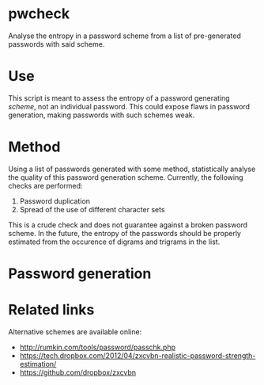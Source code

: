pwcheck
=======

Analyse the entropy in a password scheme from a list of pre-generated 
passwords with said scheme.

Use
===

This script is meant to assess the entropy of a password generating 
_scheme_, not an individual password. This could expose flaws in password 
generation, making passwords with such schemes weak.

Method
======

Using a list of passwords generated with some method, statistically analyse 
the quality of this password generation scheme. Currently, the following 
checks are performed: 

1. Password duplication
2. Spread of the use of different character sets

This is a crude check and does not guarantee against a broken password 
scheme. In the future, the entropy of the passwords should be properly 
estimated from the occurence of digrams and trigrams in the list.

Password generation
===================

Related links
=============

Alternative schemes are available online:
- http://rumkin.com/tools/password/passchk.php
- https://tech.dropbox.com/2012/04/zxcvbn-realistic-password-strength-estimation/
- https://github.com/dropbox/zxcvbn
